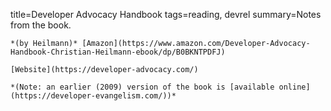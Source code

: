 title=Developer Advocacy Handbook
tags=reading, devrel
summary=Notes from the book.
~~~~~~
*(by Heilmann)* [Amazon](https://www.amazon.com/Developer-Advocacy-Handbook-Christian-Heilmann-ebook/dp/B0BKNTPDFJ)

[Website](https://developer-advocacy.com/)

*(Note: an earlier (2009) version of the book is [available online](https://developer-evangelism.com/))*


